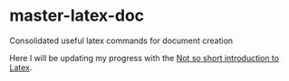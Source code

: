 # master-latex-doc
Consolidated useful latex commands for document creation

Here I will be updating my progress with the [Not so short introduction to Latex](mirror.ctan.org/info/lshort/english/lshort.pdf).

